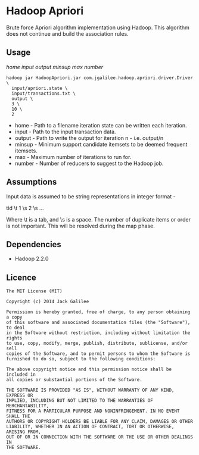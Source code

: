 # Hadoop Apriori

Brute force Apriori algorithm implementation using Hadoop. This algorithm does
not continue and build the association rules.

## Usage

*home input output minsup max number*

```
hadoop jar HadoopApriori.jar com.jgalilee.hadoop.apriori.driver.Driver \
  input/apriori.state \
  input/transactions.txt \
  output \
  3 \
  10 \
  2
```

* home - Path to a filename iteration state can be written each iteration.
* input - Path to the input transaction data.
* output - Path to write the output for iteration n - i.e. output/n
* minsup - Minimum support candidate itemsets to be deemed frequent itemsets.
* max  - Maximum number of iterations to run for.
* number - Number of reducers to suggest to the Hadoop job.

## Assumptions

Input data is assumed to be string representations in integer format -

tid \t 1 \s 2 \s ...

Where \t is a tab, and \s is a space. The number of duplicate items or order is
not important. This will be resolved during the map phase.

## Dependencies

* Hadoop 2.2.0

## Licence

```
The MIT License (MIT)

Copyright (c) 2014 Jack Galilee

Permission is hereby granted, free of charge, to any person obtaining a copy
of this software and associated documentation files (the "Software"), to deal
in the Software without restriction, including without limitation the rights
to use, copy, modify, merge, publish, distribute, sublicense, and/or sell
copies of the Software, and to permit persons to whom the Software is
furnished to do so, subject to the following conditions:

The above copyright notice and this permission notice shall be included in
all copies or substantial portions of the Software.

THE SOFTWARE IS PROVIDED "AS IS", WITHOUT WARRANTY OF ANY KIND, EXPRESS OR
IMPLIED, INCLUDING BUT NOT LIMITED TO THE WARRANTIES OF MERCHANTABILITY,
FITNESS FOR A PARTICULAR PURPOSE AND NONINFRINGEMENT. IN NO EVENT SHALL THE
AUTHORS OR COPYRIGHT HOLDERS BE LIABLE FOR ANY CLAIM, DAMAGES OR OTHER
LIABILITY, WHETHER IN AN ACTION OF CONTRACT, TORT OR OTHERWISE, ARISING FROM,
OUT OF OR IN CONNECTION WITH THE SOFTWARE OR THE USE OR OTHER DEALINGS IN
THE SOFTWARE.
```
